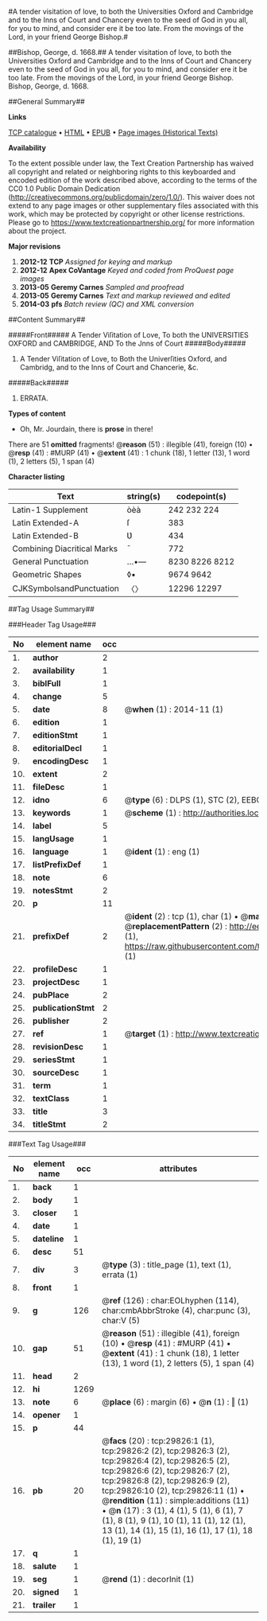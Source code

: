 #A tender visitation of love, to both the Universities Oxford and Cambridge and to the Inns of Court and Chancery even to the seed of God in you all, for you to mind, and consider ere it be too late. From the movings of the Lord, in your friend George Bishop.#

##Bishop, George, d. 1668.##
A tender visitation of love, to both the Universities Oxford and Cambridge and to the Inns of Court and Chancery even to the seed of God in you all, for you to mind, and consider ere it be too late. From the movings of the Lord, in your friend George Bishop.
Bishop, George, d. 1668.

##General Summary##

**Links**

[TCP catalogue](http://www.ota.ox.ac.uk/tcp/)  • 
[HTML](http://tei.it.ox.ac.uk/tcp/Texts-HTML/free/A28/A28242.html)  • 
[EPUB](http://tei.it.ox.ac.uk/tcp/Texts-EPUB/free/A28/A28242.epub) • 
[Page images (Historical Texts)](https://historicaltexts.jisc.ac.uk/eebo-99825444e)

**Availability**

To the extent possible under law, the Text Creation Partnership has waived all copyright and related or neighboring rights to this keyboarded and encoded edition of the work described above, according to the terms of the CC0 1.0 Public Domain Dedication (http://creativecommons.org/publicdomain/zero/1.0/). This waiver does not extend to any page images or other supplementary files associated with this work, which may be protected by copyright or other license restrictions. Please go to https://www.textcreationpartnership.org/ for more information about the project.

**Major revisions**

1. __2012-12__ __TCP__ *Assigned for keying and markup*
1. __2012-12__ __Apex CoVantage__ *Keyed and coded from ProQuest page images*
1. __2013-05__ __Geremy Carnes__ *Sampled and proofread*
1. __2013-05__ __Geremy Carnes__ *Text and markup reviewed and edited*
1. __2014-03__ __pfs__ *Batch review (QC) and XML conversion*

##Content Summary##

#####Front#####
A Tender Viſitation of Love, To both the UNIVERSITIES OXFORD and CAMBRIDGE, AND To the Jnns of Court
#####Body#####

1. A Tender Viſitation of Love, to Both the Univerſities Oxford, and Cambridg, and to the Inns of Court and Chancerie, &c.

#####Back#####

1. ERRATA.

**Types of content**

  * Oh, Mr. Jourdain, there is **prose** in there!

There are 51 **omitted** fragments! 
 @__reason__ (51) : illegible (41), foreign (10)  •  @__resp__ (41) : #MURP (41)  •  @__extent__ (41) : 1 chunk (18), 1 letter (13), 1 word (1), 2 letters (5), 1 span (4)

**Character listing**


|Text|string(s)|codepoint(s)|
|---|---|---|
|Latin-1 Supplement|òèà|242 232 224|
|Latin Extended-A|ſ|383|
|Latin Extended-B|Ʋ|434|
|Combining             Diacritical Marks|̄|772|
|General Punctuation|…•—|8230 8226 8212|
|Geometric Shapes|◊▪|9674 9642|
|CJKSymbolsandPunctuation|〈〉|12296 12297|

##Tag Usage Summary##

###Header Tag Usage###

|No|element name|occ|attributes|
|---|---|---|---|
|1.|__author__|2||
|2.|__availability__|1||
|3.|__biblFull__|1||
|4.|__change__|5||
|5.|__date__|8| @__when__ (1) : 2014-11 (1)|
|6.|__edition__|1||
|7.|__editionStmt__|1||
|8.|__editorialDecl__|1||
|9.|__encodingDesc__|1||
|10.|__extent__|2||
|11.|__fileDesc__|1||
|12.|__idno__|6| @__type__ (6) : DLPS (1), STC (2), EEBO-CITATION (1), PROQUEST (1), VID (1)|
|13.|__keywords__|1| @__scheme__ (1) : http://authorities.loc.gov/ (1)|
|14.|__label__|5||
|15.|__langUsage__|1||
|16.|__language__|1| @__ident__ (1) : eng (1)|
|17.|__listPrefixDef__|1||
|18.|__note__|6||
|19.|__notesStmt__|2||
|20.|__p__|11||
|21.|__prefixDef__|2| @__ident__ (2) : tcp (1), char (1)  •  @__matchPattern__ (2) : ([0-9\-]+):([0-9IVX]+) (1), (.+) (1)  •  @__replacementPattern__ (2) : http://eebo.chadwyck.com/downloadtiff?vid=$1&page=$2 (1), https://raw.githubusercontent.com/textcreationpartnership/Texts/master/tcpchars.xml#$1 (1)|
|22.|__profileDesc__|1||
|23.|__projectDesc__|1||
|24.|__pubPlace__|2||
|25.|__publicationStmt__|2||
|26.|__publisher__|2||
|27.|__ref__|1| @__target__ (1) : http://www.textcreationpartnership.org/docs/. (1)|
|28.|__revisionDesc__|1||
|29.|__seriesStmt__|1||
|30.|__sourceDesc__|1||
|31.|__term__|1||
|32.|__textClass__|1||
|33.|__title__|3||
|34.|__titleStmt__|2||


###Text Tag Usage###

|No|element name|occ|attributes|
|---|---|---|---|
|1.|__back__|1||
|2.|__body__|1||
|3.|__closer__|1||
|4.|__date__|1||
|5.|__dateline__|1||
|6.|__desc__|51||
|7.|__div__|3| @__type__ (3) : title_page (1), text (1), errata (1)|
|8.|__front__|1||
|9.|__g__|126| @__ref__ (126) : char:EOLhyphen (114), char:cmbAbbrStroke (4), char:punc (3), char:V (5)|
|10.|__gap__|51| @__reason__ (51) : illegible (41), foreign (10)  •  @__resp__ (41) : #MURP (41)  •  @__extent__ (41) : 1 chunk (18), 1 letter (13), 1 word (1), 2 letters (5), 1 span (4)|
|11.|__head__|2||
|12.|__hi__|1269||
|13.|__note__|6| @__place__ (6) : margin (6)  •  @__n__ (1) : ‖ (1)|
|14.|__opener__|1||
|15.|__p__|44||
|16.|__pb__|20| @__facs__ (20) : tcp:29826:1 (1), tcp:29826:2 (2), tcp:29826:3 (2), tcp:29826:4 (2), tcp:29826:5 (2), tcp:29826:6 (2), tcp:29826:7 (2), tcp:29826:8 (2), tcp:29826:9 (2), tcp:29826:10 (2), tcp:29826:11 (1)  •  @__rendition__ (11) : simple:additions (11)  •  @__n__ (17) : 3 (1), 4 (1), 5 (1), 6 (1), 7 (1), 8 (1), 9 (1), 10 (1), 11 (1), 12 (1), 13 (1), 14 (1), 15 (1), 16 (1), 17 (1), 18 (1), 19 (1)|
|17.|__q__|1||
|18.|__salute__|1||
|19.|__seg__|1| @__rend__ (1) : decorInit (1)|
|20.|__signed__|1||
|21.|__trailer__|1||
